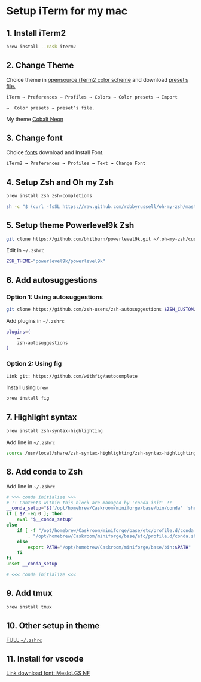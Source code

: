 # Setup iTerm for my mac

## 1. Install iTerm2
```bash
brew install --cask iterm2
```
## 2. Change Theme
Choice theme in [opensource iTerm2 color scheme](https://iterm2colorschemes.com/) and download  [preset’s file.](https://github.com/mbadolato/iTerm2-Color-Schemes/tree/master/schemes)
```bash
iTerm → Preferences → Profiles → Colors → Color presets → Import
```
```bash
→  Color presets → preset’s file.
```
My theme [Cobalt Neon](https://github.com/mbadolato/iTerm2-Color-Schemes/blob/master/schemes/Cobalt%20Neon.itermcolors)
## 3. Change font
Choice [fonts](https://github.com/powerline/fonts) download and Install Font.
```bash
iTerm2 → Preferences → Profiles → Text → Change Font
```
## 4. Setup Zsh and Oh my Zsh
```bash
brew install zsh zsh-completions
```
```bash
sh -c "$ (curl -fsSL https://raw.github.com/robbyrussell/oh-my-zsh/master/tools/install.sh)"
```
## 5. Setup theme Powerlevel9k Zsh
```bash
git clone https://github.com/bhilburn/powerlevel9k.git ~/.oh-my-zsh/custom/themes/powerlevel9k
```
Edit in `~/.zshrc`
```bash
ZSH_THEME="powerlevel9k/powerlevel9k"
```
## 6. Add autosuggestions
### Option 1: Using autosuggestions
```bash
git clone https://github.com/zsh-users/zsh-autosuggestions $ZSH_CUSTOM/plugins/zsh-autosuggestions
```
Add plugins in `~/.zshrc`
```bash
plugins=(
    …
    zsh-autosuggestions
)
```

### Option 2: Using fig
```bash
Link git: https://github.com/withfig/autocomplete
```
Install using `brew`
```bash
brew install fig
```
## 7. Highlight syntax
```bash
brew install zsh-syntax-highlighting
```
Add line in `~/.zshrc`
```bash
source /usr/local/share/zsh-syntax-highlighting/zsh-syntax-highlighting.zsh
```
## 8. Add conda to Zsh  
Add line in `~/.zshrc`
```bash
# >>> conda initialize >>>
# !! Contents within this block are managed by 'conda init' !!
__conda_setup="$('/opt/homebrew/Caskroom/miniforge/base/bin/conda' 'shell.zsh' 'hook' 2> /dev/null)"
if [ $? -eq 0 ]; then
    eval "$__conda_setup"
else
    if [ -f "/opt/homebrew/Caskroom/miniforge/base/etc/profile.d/conda.sh" ]; then
        . "/opt/homebrew/Caskroom/miniforge/base/etc/profile.d/conda.sh"
    else
        export PATH="/opt/homebrew/Caskroom/miniforge/base/bin:$PATH"
    fi
fi
unset __conda_setup

# <<< conda initialize <<<
```
## 9. Add tmux
```bash
brew install tmux
```
## 10. Other setup in theme
[FULL `~/.zshrc`](./.zshrc)

## 11. Install for vscode
[Link download font: MesloLGS NF](https://github.com/romkatv/powerlevel10k/issues/671#issuecomment-621031981)